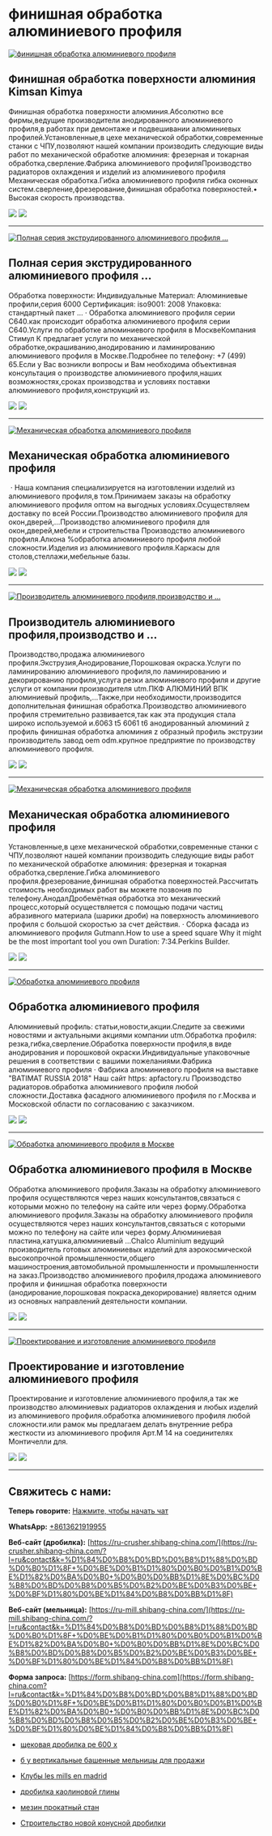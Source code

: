 # финишная обработка алюминиевого профиля

<a href="https://swt.shibang-china.com/?l=ru&img&k=%D1%84%D0%B8%D0%BD%D0%B8%D1%88%D0%BD%D0%B0%D1%8F+%D0%BE%D0%B1%D1%80%D0%B0%D0%B1%D0%BE%D1%82%D0%BA%D0%B0+%D0%B0%D0%BB%D1%8E%D0%BC%D0%B8%D0%BD%D0%B8%D0%B5%D0%B2%D0%BE%D0%B3%D0%BE+%D0%BF%D1%80%D0%BE%D1%84%D0%B8%D0%BB%D1%8F" target="_blank">![финишная обработка алюминиевого профиля](http://static.shibang-china.com/all-800x300/695.jpg)</a>

## Финишная обработка поверхности алюминия Kimsan Kimya
Финишная обработка поверхности алюминия.Абсолютно все фирмы,ведущие производители анодированного алюминиевого профиля,в работах при демонтаже и подвешивании алюминиевых профилей.Установленные,в цехе механической обработки,современные станки с ЧПУ,позволяют нашей компании производить следующие виды работ по механической обработке алюминия: фрезерная и токарная обработка,сверление.Фабрика алюминиевого профиляПроизводство радиаторов охлаждения и изделий из алюминиевого профиля Механическая обработка.Гибка алюминиевого профиля гибка оконных систем.сверление,фрезерование,финишная обработка поверхностей.• Высокая скорость производства.


<a href="https://whatsapp.shibangsoft.com/WhatsApp.php" target="_blank" title="WhatsApp">![](http://static.shibang-china.com/icon/whatsapp.png)</a> <a href="https://swt.shibang-china.com/?l=ru&icon&k=%D1%84%D0%B8%D0%BD%D0%B8%D1%88%D0%BD%D0%B0%D1%8F+%D0%BE%D0%B1%D1%80%D0%B0%D0%B1%D0%BE%D1%82%D0%BA%D0%B0+%D0%B0%D0%BB%D1%8E%D0%BC%D0%B8%D0%BD%D0%B8%D0%B5%D0%B2%D0%BE%D0%B3%D0%BE+%D0%BF%D1%80%D0%BE%D1%84%D0%B8%D0%BB%D1%8F" target="_blank">![](http://static.shibang-china.com/icon/chat-ru.png)</a>

---

<a href="https://swt.shibang-china.com/?l=ru&img&k=%D1%84%D0%B8%D0%BD%D0%B8%D1%88%D0%BD%D0%B0%D1%8F+%D0%BE%D0%B1%D1%80%D0%B0%D0%B1%D0%BE%D1%82%D0%BA%D0%B0+%D0%B0%D0%BB%D1%8E%D0%BC%D0%B8%D0%BD%D0%B8%D0%B5%D0%B2%D0%BE%D0%B3%D0%BE+%D0%BF%D1%80%D0%BE%D1%84%D0%B8%D0%BB%D1%8F" target="_blank">![Полная серия экструдированного алюминиевого профиля …](http://static.shibang-china.com/all-800x300/264.jpg)</a>

## Полная серия экструдированного алюминиевого профиля …
Обработка поверхности: Индивидуальные Материал: Алюминиевые профили,серия 6000 Сертификация: iso9001: 2008 Упаковка: стандартный пакет …&nbsp;&#0183;&#32;Обработка алюминиевого профиля серии С640.как происходит обработка алюминиевого профиля серии С640.Услуги по обработке алюминиевого профиля в МосквеКомпания Стимул К предлагает услуги по механической обработке,окрашиванию,анодированию и ламинированию алюминиевого профиля в Москве.Подробнее по телефону: +7 (499) 65.Если у Вас возникли вопросы и Вам необходима объективная консультация о производстве алюминиевого профиля,наших возможностях,сроках производства и условиях поставки алюминиевого профиля,конструкций из.


<a href="https://whatsapp.shibangsoft.com/WhatsApp.php" target="_blank" title="WhatsApp">![](http://static.shibang-china.com/icon/whatsapp.png)</a> <a href="https://swt.shibang-china.com/?l=ru&icon&k=%D1%84%D0%B8%D0%BD%D0%B8%D1%88%D0%BD%D0%B0%D1%8F+%D0%BE%D0%B1%D1%80%D0%B0%D0%B1%D0%BE%D1%82%D0%BA%D0%B0+%D0%B0%D0%BB%D1%8E%D0%BC%D0%B8%D0%BD%D0%B8%D0%B5%D0%B2%D0%BE%D0%B3%D0%BE+%D0%BF%D1%80%D0%BE%D1%84%D0%B8%D0%BB%D1%8F" target="_blank">![](http://static.shibang-china.com/icon/chat-ru.png)</a>

---

<a href="https://swt.shibang-china.com/?l=ru&img&k=%D1%84%D0%B8%D0%BD%D0%B8%D1%88%D0%BD%D0%B0%D1%8F+%D0%BE%D0%B1%D1%80%D0%B0%D0%B1%D0%BE%D1%82%D0%BA%D0%B0+%D0%B0%D0%BB%D1%8E%D0%BC%D0%B8%D0%BD%D0%B8%D0%B5%D0%B2%D0%BE%D0%B3%D0%BE+%D0%BF%D1%80%D0%BE%D1%84%D0%B8%D0%BB%D1%8F" target="_blank">![Механическая обработка алюминиевого профиля](http://static.shibang-china.com/all-800x300/193.jpg)</a>

## Механическая обработка алюминиевого профиля
&nbsp;&#0183;&#32;Наша компания специализируется на изготовлении изделий из алюминиевого профиля,в том.Принимаем заказы на обработку алюминиевого профиля оптом на выгодных условиях.Осуществляем доставку по всей России.Производство алюминиевого профиля для окон,дверей,…Производство алюминиевого профиля для окон,дверей,мебели и строительства Производство алюминиевого профиля.Алкона %обработка алюминиевого профиля любой сложности.Изделия из алюминиевого профиля.Каркасы для столов,стеллажи,мебельные базы.


<a href="https://whatsapp.shibangsoft.com/WhatsApp.php" target="_blank" title="WhatsApp">![](http://static.shibang-china.com/icon/whatsapp.png)</a> <a href="https://swt.shibang-china.com/?l=ru&icon&k=%D1%84%D0%B8%D0%BD%D0%B8%D1%88%D0%BD%D0%B0%D1%8F+%D0%BE%D0%B1%D1%80%D0%B0%D0%B1%D0%BE%D1%82%D0%BA%D0%B0+%D0%B0%D0%BB%D1%8E%D0%BC%D0%B8%D0%BD%D0%B8%D0%B5%D0%B2%D0%BE%D0%B3%D0%BE+%D0%BF%D1%80%D0%BE%D1%84%D0%B8%D0%BB%D1%8F" target="_blank">![](http://static.shibang-china.com/icon/chat-ru.png)</a>

---

<a href="https://swt.shibang-china.com/?l=ru&img&k=%D1%84%D0%B8%D0%BD%D0%B8%D1%88%D0%BD%D0%B0%D1%8F+%D0%BE%D0%B1%D1%80%D0%B0%D0%B1%D0%BE%D1%82%D0%BA%D0%B0+%D0%B0%D0%BB%D1%8E%D0%BC%D0%B8%D0%BD%D0%B8%D0%B5%D0%B2%D0%BE%D0%B3%D0%BE+%D0%BF%D1%80%D0%BE%D1%84%D0%B8%D0%BB%D1%8F" target="_blank">![Производитель алюминиевого профиля,производство и …](http://static.shibang-china.com/all-800x300/1006.jpg)</a>

## Производитель алюминиевого профиля,производство и …
Производство,продажа алюминиевого профиля.Экструзия,Анодирование,Порошковая окраска.Услуги по ламинированию алюминиевого профиля,по ламинированию и декорированию профиля,услуга резки алюминиевого профиля и другие услуги от компании производителя utm.ПКФ АЛЮМИНИЙ ВПК алюминиевый профиль,…Также,при необходимости,производится дополнительная финишная обработка.Производство алюминиевого профиля стремительно развивается,так как эта продукция стала широко используемой и.6063 t5 6061 t6 анодированный алюминий z профиль финишная обработка алюминия z образный профиль экструзии производитель завод oem odm.крупное предприятие по производству алюминиевого профиля.


<a href="https://whatsapp.shibangsoft.com/WhatsApp.php" target="_blank" title="WhatsApp">![](http://static.shibang-china.com/icon/whatsapp.png)</a> <a href="https://swt.shibang-china.com/?l=ru&icon&k=%D1%84%D0%B8%D0%BD%D0%B8%D1%88%D0%BD%D0%B0%D1%8F+%D0%BE%D0%B1%D1%80%D0%B0%D0%B1%D0%BE%D1%82%D0%BA%D0%B0+%D0%B0%D0%BB%D1%8E%D0%BC%D0%B8%D0%BD%D0%B8%D0%B5%D0%B2%D0%BE%D0%B3%D0%BE+%D0%BF%D1%80%D0%BE%D1%84%D0%B8%D0%BB%D1%8F" target="_blank">![](http://static.shibang-china.com/icon/chat-ru.png)</a>

---

<a href="https://swt.shibang-china.com/?l=ru&img&k=%D1%84%D0%B8%D0%BD%D0%B8%D1%88%D0%BD%D0%B0%D1%8F+%D0%BE%D0%B1%D1%80%D0%B0%D0%B1%D0%BE%D1%82%D0%BA%D0%B0+%D0%B0%D0%BB%D1%8E%D0%BC%D0%B8%D0%BD%D0%B8%D0%B5%D0%B2%D0%BE%D0%B3%D0%BE+%D0%BF%D1%80%D0%BE%D1%84%D0%B8%D0%BB%D1%8F" target="_blank">![Механическая обработка алюминиевого профиля](http://static.shibang-china.com/all-800x300/1146.jpg)</a>

## Механическая обработка алюминиевого профиля
Установленные,в цехе механической обработки,современные станки с ЧПУ,позволяют нашей компании производить следующие виды работ по механической обработке алюминия: фрезерная и токарная обработка,сверление.Гибка алюминиевого профиля.фрезерование,финишная обработка поверхностей.Рассчитать стоимость необходимых работ вы можете позвонив по телефону.АнодалДробемётная обработка это механический процесс,который осуществляется с помощью подачи частиц абразивного материала (шарики дроби) на поверхность алюминиевого профиля с большой скоростью за счет действия.&nbsp;&#0183;&#32;Сборка фасада из алюминиевого профиля Gutmann.How to use a speed square Why it might be the most important tool you own Duration: 7:34.Perkins Builder.


<a href="https://whatsapp.shibangsoft.com/WhatsApp.php" target="_blank" title="WhatsApp">![](http://static.shibang-china.com/icon/whatsapp.png)</a> <a href="https://swt.shibang-china.com/?l=ru&icon&k=%D1%84%D0%B8%D0%BD%D0%B8%D1%88%D0%BD%D0%B0%D1%8F+%D0%BE%D0%B1%D1%80%D0%B0%D0%B1%D0%BE%D1%82%D0%BA%D0%B0+%D0%B0%D0%BB%D1%8E%D0%BC%D0%B8%D0%BD%D0%B8%D0%B5%D0%B2%D0%BE%D0%B3%D0%BE+%D0%BF%D1%80%D0%BE%D1%84%D0%B8%D0%BB%D1%8F" target="_blank">![](http://static.shibang-china.com/icon/chat-ru.png)</a>

---

<a href="https://swt.shibang-china.com/?l=ru&img&k=%D1%84%D0%B8%D0%BD%D0%B8%D1%88%D0%BD%D0%B0%D1%8F+%D0%BE%D0%B1%D1%80%D0%B0%D0%B1%D0%BE%D1%82%D0%BA%D0%B0+%D0%B0%D0%BB%D1%8E%D0%BC%D0%B8%D0%BD%D0%B8%D0%B5%D0%B2%D0%BE%D0%B3%D0%BE+%D0%BF%D1%80%D0%BE%D1%84%D0%B8%D0%BB%D1%8F" target="_blank">![Обработка алюминиевого профиля](http://static.shibang-china.com/all-800x300/1003.jpg)</a>

## Обработка алюминиевого профиля
Алюминиевый профиль: статьи,новости,акции.Следите за свежими новостями и актуальными акциями компании utm.Обработка профиля: резка,гибка,сверление.Обработка поверхности профиля,в виде анодирования и порошковой окраски.Индивидуальные упаковочные решения в соответствии с вашими пожеланиями.Фабрика алюминиевого профиля&nbsp;&#0183;&#32;Фабрика алюминиевого профиля на выставке &quot;BATIMAT RUSSIA 2018&quot; Наш сайт https: apfactory.ru Производство радиаторов.обработка алюминиевого профиля любой сложности.Доставка фасадного алюминиевого профиля по г.Москва и Московской области по согласованию с заказчиком.


<a href="https://whatsapp.shibangsoft.com/WhatsApp.php" target="_blank" title="WhatsApp">![](http://static.shibang-china.com/icon/whatsapp.png)</a> <a href="https://swt.shibang-china.com/?l=ru&icon&k=%D1%84%D0%B8%D0%BD%D0%B8%D1%88%D0%BD%D0%B0%D1%8F+%D0%BE%D0%B1%D1%80%D0%B0%D0%B1%D0%BE%D1%82%D0%BA%D0%B0+%D0%B0%D0%BB%D1%8E%D0%BC%D0%B8%D0%BD%D0%B8%D0%B5%D0%B2%D0%BE%D0%B3%D0%BE+%D0%BF%D1%80%D0%BE%D1%84%D0%B8%D0%BB%D1%8F" target="_blank">![](http://static.shibang-china.com/icon/chat-ru.png)</a>

---

<a href="https://swt.shibang-china.com/?l=ru&img&k=%D1%84%D0%B8%D0%BD%D0%B8%D1%88%D0%BD%D0%B0%D1%8F+%D0%BE%D0%B1%D1%80%D0%B0%D0%B1%D0%BE%D1%82%D0%BA%D0%B0+%D0%B0%D0%BB%D1%8E%D0%BC%D0%B8%D0%BD%D0%B8%D0%B5%D0%B2%D0%BE%D0%B3%D0%BE+%D0%BF%D1%80%D0%BE%D1%84%D0%B8%D0%BB%D1%8F" target="_blank">![Обработка алюминиевого профиля в Москве](http://static.shibang-china.com/all-800x300/510.jpg)</a>

## Обработка алюминиевого профиля в Москве
Обработка алюминиевого профиля.Заказы на обработку алюминиевого профиля осуществляются через наших консультантов,связаться с которыми можно по телефону на сайте или через форму.Обработка алюминиевого профиля.Заказы на обработку алюминиевого профиля осуществляются через наших консультантов,связаться с которыми можно по телефону на сайте или через форму.Алюминиевая пластина,катушка,алюминиевый …Chalco Aluminium ведущий производитель готовых алюминиевых изделий для аэрокосмической высокопрочной промышленности,общего машиностроения,автомобильной промышленности и промышленности на заказ.Производство алюминиевого профиля,продажа алюминиевого профиля и финишная обработка поверхности (анодирование,порошковая покраска,декорирование) является одним из основных направлений деятельности компании.


<a href="https://whatsapp.shibangsoft.com/WhatsApp.php" target="_blank" title="WhatsApp">![](http://static.shibang-china.com/icon/whatsapp.png)</a> <a href="https://swt.shibang-china.com/?l=ru&icon&k=%D1%84%D0%B8%D0%BD%D0%B8%D1%88%D0%BD%D0%B0%D1%8F+%D0%BE%D0%B1%D1%80%D0%B0%D0%B1%D0%BE%D1%82%D0%BA%D0%B0+%D0%B0%D0%BB%D1%8E%D0%BC%D0%B8%D0%BD%D0%B8%D0%B5%D0%B2%D0%BE%D0%B3%D0%BE+%D0%BF%D1%80%D0%BE%D1%84%D0%B8%D0%BB%D1%8F" target="_blank">![](http://static.shibang-china.com/icon/chat-ru.png)</a>

---

<a href="https://swt.shibang-china.com/?l=ru&img&k=%D1%84%D0%B8%D0%BD%D0%B8%D1%88%D0%BD%D0%B0%D1%8F+%D0%BE%D0%B1%D1%80%D0%B0%D0%B1%D0%BE%D1%82%D0%BA%D0%B0+%D0%B0%D0%BB%D1%8E%D0%BC%D0%B8%D0%BD%D0%B8%D0%B5%D0%B2%D0%BE%D0%B3%D0%BE+%D0%BF%D1%80%D0%BE%D1%84%D0%B8%D0%BB%D1%8F" target="_blank">![Проектирование и изготовление алюминиевого профиля](http://static.shibang-china.com/all-800x300/603.jpg)</a>

## Проектирование и изготовление алюминиевого профиля
Проектирование и изготовление алюминиевого профиля,а так же производство алюминиевых радиаторов охлаждения и любых изделий из алюминиевого профиля.обработка алюминиевого профиля любой сложности.или рамок мы предлагаем делать внутренние ребра жесткости из алюминиевого профиля Арт.М 14 на соединителях Монтичелли для.

<a href="https://whatsapp.shibangsoft.com/WhatsApp.php" target="_blank" title="WhatsApp">![](http://static.shibang-china.com/icon/whatsapp.png)</a> <a href="https://swt.shibang-china.com/?l=ru&icon&k=%D1%84%D0%B8%D0%BD%D0%B8%D1%88%D0%BD%D0%B0%D1%8F+%D0%BE%D0%B1%D1%80%D0%B0%D0%B1%D0%BE%D1%82%D0%BA%D0%B0+%D0%B0%D0%BB%D1%8E%D0%BC%D0%B8%D0%BD%D0%B8%D0%B5%D0%B2%D0%BE%D0%B3%D0%BE+%D0%BF%D1%80%D0%BE%D1%84%D0%B8%D0%BB%D1%8F" target="_blank">![](http://static.shibang-china.com/icon/chat-ru.png)</a>

---
## Свяжитесь с нами:

**Теперь говорите:** [Нажмите, чтобы начать чат](https://swt.shibang-china.com?l=ru&contact&k=%D1%84%D0%B8%D0%BD%D0%B8%D1%88%D0%BD%D0%B0%D1%8F+%D0%BE%D0%B1%D1%80%D0%B0%D0%B1%D0%BE%D1%82%D0%BA%D0%B0+%D0%B0%D0%BB%D1%8E%D0%BC%D0%B8%D0%BD%D0%B8%D0%B5%D0%B2%D0%BE%D0%B3%D0%BE+%D0%BF%D1%80%D0%BE%D1%84%D0%B8%D0%BB%D1%8F)

**WhatsApp:**  [+8613621919955](https://whatsapp.shibangsoft.com/WhatsApp.php)

**Веб-сайт (дробилка):** [https://ru-crusher.shibang-china.com/](https://ru-crusher.shibang-china.com/?l=ru&contact&k=%D1%84%D0%B8%D0%BD%D0%B8%D1%88%D0%BD%D0%B0%D1%8F+%D0%BE%D0%B1%D1%80%D0%B0%D0%B1%D0%BE%D1%82%D0%BA%D0%B0+%D0%B0%D0%BB%D1%8E%D0%BC%D0%B8%D0%BD%D0%B8%D0%B5%D0%B2%D0%BE%D0%B3%D0%BE+%D0%BF%D1%80%D0%BE%D1%84%D0%B8%D0%BB%D1%8F)

**Веб-сайт (мельница):** [https://ru-mill.shibang-china.com/](https://ru-mill.shibang-china.com/?l=ru&contact&k=%D1%84%D0%B8%D0%BD%D0%B8%D1%88%D0%BD%D0%B0%D1%8F+%D0%BE%D0%B1%D1%80%D0%B0%D0%B1%D0%BE%D1%82%D0%BA%D0%B0+%D0%B0%D0%BB%D1%8E%D0%BC%D0%B8%D0%BD%D0%B8%D0%B5%D0%B2%D0%BE%D0%B3%D0%BE+%D0%BF%D1%80%D0%BE%D1%84%D0%B8%D0%BB%D1%8F)

**Форма запроса:** [https://form.shibang-china.com](https://form.shibang-china.com?l=ru&contact&k=%D1%84%D0%B8%D0%BD%D0%B8%D1%88%D0%BD%D0%B0%D1%8F+%D0%BE%D0%B1%D1%80%D0%B0%D0%B1%D0%BE%D1%82%D0%BA%D0%B0+%D0%B0%D0%BB%D1%8E%D0%BC%D0%B8%D0%BD%D0%B8%D0%B5%D0%B2%D0%BE%D0%B3%D0%BE+%D0%BF%D1%80%D0%BE%D1%84%D0%B8%D0%BB%D1%8F)

* [щековая дробилка pe 600 x](../132/%D1%89%D0%B5%D0%BA%D0%BE%D0%B2%D0%B0%D1%8F%20%D0%B4%D1%80%D0%BE%D0%B1%D0%B8%D0%BB%D0%BA%D0%B0%20pe%20600%20x.md)

* [б  у вертикальные башенные мельницы для продажи](../133/%D0%B1%20%20%D1%83%20%D0%B2%D0%B5%D1%80%D1%82%D0%B8%D0%BA%D0%B0%D0%BB%D1%8C%D0%BD%D1%8B%D0%B5%20%D0%B1%D0%B0%D1%88%D0%B5%D0%BD%D0%BD%D1%8B%D0%B5%20%D0%BC%D0%B5%D0%BB%D1%8C%D0%BD%D0%B8%D1%86%D1%8B%20%D0%B4%D0%BB%D1%8F%20%D0%BF%D1%80%D0%BE%D0%B4%D0%B0%D0%B6%D0%B8.md)

* [Клубы les mills en madrid](../133/%D0%9A%D0%BB%D1%83%D0%B1%D1%8B%20les%20mills%20en%20madrid.md)

* [дробилка каолиновой глины](../133/%D0%B4%D1%80%D0%BE%D0%B1%D0%B8%D0%BB%D0%BA%D0%B0%20%D0%BA%D0%B0%D0%BE%D0%BB%D0%B8%D0%BD%D0%BE%D0%B2%D0%BE%D0%B9%20%D0%B3%D0%BB%D0%B8%D0%BD%D1%8B.md)

* [мезин прокатный стан](../135/%D0%BC%D0%B5%D0%B7%D0%B8%D0%BD%20%D0%BF%D1%80%D0%BE%D0%BA%D0%B0%D1%82%D0%BD%D1%8B%D0%B9%20%D1%81%D1%82%D0%B0%D0%BD.md)

* [Строительство новой конусной дробилки](../131/%D0%A1%D1%82%D1%80%D0%BE%D0%B8%D1%82%D0%B5%D0%BB%D1%8C%D1%81%D1%82%D0%B2%D0%BE%20%D0%BD%D0%BE%D0%B2%D0%BE%D0%B9%20%D0%BA%D0%BE%D0%BD%D1%83%D1%81%D0%BD%D0%BE%D0%B9%20%D0%B4%D1%80%D0%BE%D0%B1%D0%B8%D0%BB%D0%BA%D0%B8.md)